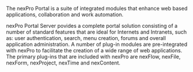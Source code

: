 The nexPro Portal is a suite of integrated modules that enhance web based applications, collaboration and work automation.

nexPro Portal Server povides a complete portal solution consisting of a number of standard features that are ideal for Internets and Intranets, such as: user authentication, search, menu creation, forums and overall application administration. A number of plug-in modules are pre-integrated with nexPro to facilitate the creation of a wide range of web applications. The primary plug-ins that are included with nexPro are nexFlow, nexFile, nexForm, nexProject, nexTime and nexContent.